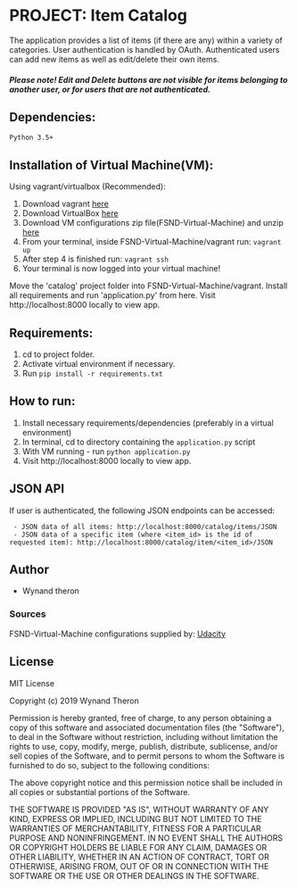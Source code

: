 # PROJECT: Item Catalog

The application provides a list of items (if there are any) within a variety of categories. User authentication is handled by OAuth. 
Authenticated users can add new items as well as edit/delete their own items.  

##### Please note! Edit and Delete buttons are not visible for items belonging to another user, or for users that are not authenticated.

## Dependencies:

    Python 3.5+
    
## Installation of Virtual Machine(VM):

Using vagrant/virtualbox (Recommended):

   1. Download vagrant [here](https://www.vagrantup.com/downloads.html)
   2. Download VirtualBox [here](https://www.virtualbox.org/)
   3. Download VM configurations zip file(FSND-Virtual-Machine) and unzip [here](https://s3.amazonaws.com/video.udacity-data.com/topher/2018/April/5acfbfa3_fsnd-virtual-machine/fsnd-virtual-machine.zip)
   4. From your terminal, inside FSND-Virtual-Machine/vagrant run: `vagrant up`
   5. After step 4 is finished run: `vagrant ssh`
   6. Your terminal is now logged into your virtual machine!
   
   Move the 'catalog' project folder into FSND-Virtual-Machine/vagrant. Install all requirements and run 'application.py' from here. Visit
   http://localhost:8000 locally to view app.
    
## Requirements:

   1. cd to project folder. 
   2. Activate virtual environment if necessary.
   3. Run `pip install -r requirements.txt`    

## How to run:

   1. Install necessary requirements/dependencies (preferably in a virtual environment)
   2. In terminal, cd to directory containing the `application.py` script
   3. With VM running - run `python application.py`
   4. Visit http://localhost:8000 locally to view app.
   
## JSON API

   If user is authenticated, the following JSON endpoints can be accessed:
   
     - JSON data of all items: http://localhost:8000/catalog/items/JSON
     - JSON data of a specific item (where <item_id> is the id of requested item): http://localhost:8000/catalog/item/<item_id>/JSON
## Author

 - Wynand theron
 
 
### Sources

FSND-Virtual-Machine configurations supplied by: [Udacity](https://www.udacity.com/)


## License

MIT License

Copyright (c) 2019 Wynand Theron

Permission is hereby granted, free of charge, to any person obtaining a copy
of this software and associated documentation files (the "Software"), to deal
in the Software without restriction, including without limitation the rights
to use, copy, modify, merge, publish, distribute, sublicense, and/or sell
copies of the Software, and to permit persons to whom the Software is
furnished to do so, subject to the following conditions:

The above copyright notice and this permission notice shall be included in all
copies or substantial portions of the Software.

THE SOFTWARE IS PROVIDED "AS IS", WITHOUT WARRANTY OF ANY KIND, EXPRESS OR
IMPLIED, INCLUDING BUT NOT LIMITED TO THE WARRANTIES OF MERCHANTABILITY,
FITNESS FOR A PARTICULAR PURPOSE AND NONINFRINGEMENT. IN NO EVENT SHALL THE
AUTHORS OR COPYRIGHT HOLDERS BE LIABLE FOR ANY CLAIM, DAMAGES OR OTHER
LIABILITY, WHETHER IN AN ACTION OF CONTRACT, TORT OR OTHERWISE, ARISING FROM,
OUT OF OR IN CONNECTION WITH THE SOFTWARE OR THE USE OR OTHER DEALINGS IN THE
SOFTWARE.